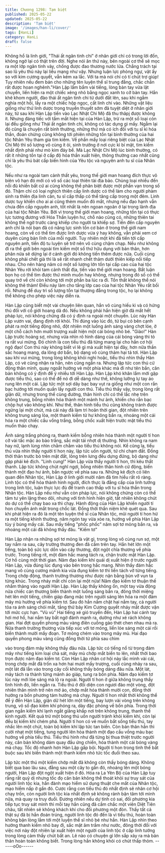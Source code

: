 ```yaml
---
title: Chương 1298: Tạm biệt
published: 2025-05-22
updated: 2025-05-22
description: 'Tạm biệt'
image: '/images/han-li/cover/'
tags: [HanLi]
category: HanLi
draft: false
---
```


Không hổ là linh giới, "Thái ất ngân tinh chi" ở nhân giới chỉ có
trong lời đồn, không ngờ lại có thật trên đời.
Nghe nói ăn thứ này, bên ngoài cơ thể sẽ mọc ra một lớp ngân
tinh vảy, chống được đao thương nước lửa. Chẳng trách tại sao
lũ yêu thú này lại liều mạng như vậy. Nhưng luận lực phòng ngự,
vật ấy so với kim cương quyết, vẫn kém xa lắc. Với ta mà nói chỉ
có tí chút trợ giúp! Tuy nhiên nếu đem bán cho những tên luyện
thể sĩ trung đẳng, chắc chắn rất được hoan nghênh."Hàn Lập lẩm
bẩm vài tiếng, lòng bàn tay vừa lật chuyển, liền hiện ra một chiếc
xẻng nhỏ bằng ngọc xanh to cỡ bàn tay.
Hắn khẽ khom người, đào thái ất ngân tinh chi từ dưới đất lên,
sau khi ngắm nghía một hồi, lấy ra một chiếc hộp ngọc, cất linh
chi vào.
Những vật liệu giống như thứ linh dược trong truyền thuyết sớm
đã tuyệt diệt ở nhân giới này, từ sau khi Hàn Lập tiến vào Lạc
Nhật Chi Mộ đã thu thâpj được không ít.
Nhưng đáng tiếc với tầm mắt hiện tại của Hàn Lập, trừ ra một số
loại còn lại đều giống như Thái ất ngân tinh chi, không có tác
dụng gì mấy.
Ngẫm lại đó cũng là chuyện rất bình thường, những thứ mà có ích
đối với tu sĩ kì hóa thần, đoán chừng cũng không tới phiên những
tồn tại bình thường của hai tộc Nhân Yêu tham gia tìm kiếm. Về
phần mấy loại riêng biệt của Lạc Nhật Chi Mộ thì số lượng vô
cùng ít ỏi, sinh trưởng ở nơi cực kì bí mật, tìm kiếm nhất định phải
như mò kim đáy bể. Mà Lạc Nhật Chi Mộ lúc bình thường, có rất ít
những tồn tại ở cấp độ hóa thần xuất hiện, thông thường cao nhất
cũng chỉ là yêu thú bát cấp biến hình của Yêu tộc và nguyên anh
tu sĩ của Nhân tộc.

Nếu như ra ngoài tam cảnh thất yêu, trong thế giới man hoang
đích thực vô biên vô hạn đó mới có vô số các loại thiên tài địa
bảo. Chủng loại nhiều đến nỗi đủ khiến bất cứ ai cũng không thể
phân biệt được một phần vạn trong số đó. Thậm chí có loại
nghịch thiên cấp linh dược có thể làm cho người phàm sinh ra
thiên địa linh căn, tu sĩ cấp thấp có thể tăng cấp trong một đêm.
Linh dược tuy khiến cho ai ai cũng thèm muốn đỏ mắt, nhưng nếu
đạo hạnh vẫn chưa đến cấp nguyên anh, tốt nhất là nên ngoan
ngoãn ở lại trong lãnh địa của hai tộc Nhân Yêu.
Bởi vì trong thế giới man hoang, những tồn tại có thực lực tương
đương với Hóa Thần luyện hư, chỗ nào cũng có, những thiên tai
không thể ngờ trước càng khiếp cho người ta khiếp sợ.
Tiến đến cấp nguyên anh chỉ là nói bạn đã có năng lực sinh tồn
cơ bản ở trong thế giới nam hoang, còn về có thể tìm được linh
dược vừa ý hay không, vẫn phải xem cơ duyên cùng bản lĩnh của
mỗi người.
Tuy nhiên một khi đã tiến tới cấp nguyên anh, tiến độ tu luyện sẽ
trở nên vô cùng chậm chạp.
Nếu như không đi ra thế giới bên ngoài tìm kiếm một số thứ hữu
dụng với bản thân, hơn phân nửa sẽ dừng lại ở cảnh giới đó
không tiến thêm được nữa. Cuối cùng không phải chết già thì là
sẽ rất nhanh chết thảm dưới thiên kiếp nối tiếp nhau.
Cho nên hàng năm có một số lượng lớn tồn tại cấp cao của hai
tộc Nhân Yêu rời khỏi tam cảnh thất địa, tiến vào thế giới man
hoang. Bất luận bọn họ có thể tìm được thứ mình muốn hay
không, nhưng trong đó số có thể quay trở về chỉ còn không tới
một phần ba lúc ra đi.
Tổn thất không thể nói không thê thảm! Điều này làm cho tầng lớp
cao của hai tộc Nhân Yêu rất bối rối. Nhưng để duy trì số lượng
tồn tại thượng đẳng trong tộc, họ lại không thể không cho phép
việc này diễn ra.

Hàn Lập cũng biết một vài chuyện liên quan, hắn vô cùng hiếu kì
và có hứng thú đối với cổ giới hoang dã đó. Nếu không phải hắn
hiện giờ đã mất hết pháp lực, nói không chừng đã có ý định ra
ngoài một chuyến.
Lúc này Hàn Lập vươn vai, đang định rời khỏi.
Thì đúng vào lúc đó, từ bụi cỏ bên cạnh phát ra một tiếng động
nhỏ, đột nhiên một luồng ánh sáng vàng chợt lóe, ở một chỗ cách
hơn mười trượng xuất hiện một cái bóng nhỏ bé.
"Giảo!"
Hàn Lập trước hoảng sợ, nhưng vừa nhìn rõ hình dáng của cái
bóng vàng thì tỏ ra rất vui mừng. Đó chính là con tiểu thú đã từng
mang lại cho hắn cơ hội ngộ đạo! Con thú này không biết vì lẽ gì
mà xuất hiện tại đây, hơn nữa thần sắc hoang mang, da lông dơ
bẩn, bộ dạng vô cùng thảm hại tả tơi.
Hàn Lập sau khi vui mừng, trong lòng không khỏi nghi hoặc, tiểu
thú nhìn thấy Hàn Lập, có vẻ cũng nhận ra hắn, nên cũng ngẩn
ra.
Nhưng lập tức con thú cử động thân mình, quay ngoắt hướng vè
một phía khác mà đi như tên bắn, căn bản không có ý định để ý
nhiều tới Hàn Lập.
Hàn Lập khó khăn lắm mới gặp được tiểu thú, sao có thể để nó đi
dễ dàng như thế, không lưỡng lự tay áo rung lên một cái. Lập tức
một sợi dây bạc bay vụt ra giống như một con rắn bạc hướng tới
muốn quấn lấy người con thú. Tiểu thú thấy vậy, trong lòng rất
giận dữ, nhưng trong thế cùng đường, thân hình chỉ có thể lắc
nhẹ trên không trung, bỗng nhiên hóa thành một mảnh hư ảnh,
khiến cho rắn bạc chộp hụt vào không khí.
Như thế, thân hình tiểu thú cũng không tránh được ngừng lại một
chút, mà cái này đã làm trì hoãn thời gian, đột nhiên trên không
trung sáng lòa, một thanh kiếm từ hư không bắn ra, nhoáng một
cái hóa ra một chiếc cầu vồng trắng, bỗng chốc xuất hiện trước
mặt tiểu thú muốn tháo chạy.

Ánh sáng trắng phóng ra, thanh kiếm bỗng nhiên hóa thành một
người tí hon cỡ vài tấc mặc áo bào trắng, sắc mặt tái nhợt dị
thường. Nhìn không ra nam hay nữ, lạnh lùng nhìn chằm chằm
vào tiểu thú không nói.
Kể cũng lạ, tiểu thú vừa nhìn thấy người tí hon này, lập tức uốn
người, tứ chi chạm đất. Đồng thời thân trước bò trên mặt đất, lông
trên lưng đều dựng đứng, bộ dạng như gặp phải kẻ địch.
"Linh cung!"
Hàn Lập vừa thấy người tí hon, thì kêu thất thanh. Lập tức không
chút nghĩ ngợi, bỗng nhiên thân hình cử động, biến thành một đạo
hư ảnh, bắn ngược về phía sau ra.
Những kẻ địch có liên quan đến Nhân tộc, Hàn Lập ở linh giới
mười năm đã tìm hiểu rất rõ ràng.
Linh tộc có thể hóa thành hình người, đích thực là đẳng cấp của
linh tướng trong linh tộc, luận thực lực đủ để tranh cao thấp với tu
sĩ hóa thần trong Nhân tộc.
Hàn Lập nếu như vẫn còn pháp lực, nói không chừng còn có thể
tâm tư yên lặng theo dõi, nhưng với tình hình hiện giờ, tất nhiên
không chút do dự có thể chạy bao xa thì chạy.
Hành động của Hàn Lập khiến người tí hon chuyển ánh mắt trong
chốc lát.
Đồng thời thần niệm khẽ quét qua.
Sau khi phát hiện ra đó là một tên luyện thể sĩ của Nhân tộc, mũi
người tí hon hừ ra một tiếng khinh thường, năm ngón tay vừa xòe
ra, hướng về phía Hàn Lập tùy ý búng mấy cái.
Sau mấy tiếng "phốc phốc" năm sợi tơ mỏng bắn ra, và nhoáng
một cái đã không thấy đâu.
"Kiếm tơ"

Hàn Lập nhận ra những sợi tơ mỏng là vật gì, trong lòng vô cùng
run sợ, một tay nắm ra sau, cây trường thương đen đã cầm trên
tay.
Hắn hét lớn một tiếng, toàn bộ sức lực dồn vào cây thương, đột
ngột chĩa thương về phía trước.
Trong tiếng rít, một đám hắc mang tách ra, chặn trước mặt Hàn
Lập.
Cơ hồ cùng một thời gian. Năm đạo kiếm khí quái dị xuất hiện ở
trước người Hàn Lập, vừa đúng lúc đụng vào bên trong hắc
mang.
Nhìn thấy đám hắc mang vô cùng cương mãnh kia vừa đụng kiếm
tơ thì liền tách vỡ từng tiếng. Trong chớp động, thanh trường
thương như được nặn bằng bùn vỡ vụn ta từng khúc.
Trong nháy mắt chỉ còn lại một nửa! Năm đạo kiếm tơ thuận thế
nhắm thảng vào người Hàn Lập. Hàn Lập thấy không ổn, một tay
vừa động nửa chiếc cán thương biến thành một luồng sáng bắn
ra, đông thời miệng hét lên một tiếng, chiến giáp đang mặc trên
người sáng lên hóa ra một đám mây mù hướng về phía kiếm tơ.
Sau đó hắn nắm chặt hai nắm tay, cả người tỏa ra ánh sáng chói
mắt, tầng thứ bảy Kim Cương quyết nháy mắt được vận tới mức
cực hạn.
"Vù vù" Hai tiếng xé gió truyền đến, Hàn Lập hai cánh tay hơi mơ
hồ, hai nắm tay bất ngờ đánh mạnh ra, dường như xé rách không
gian. Hai đợt quyền phong màu vàng điên cuồng gào thét chen
nhau mà ra.
Nửa thanh trường thương vừa tiếp xúc với tơ mỏng, liền lóe sáng
một cái rồi biến thành mười mấy đoạn.
Tơ mỏng chém vào trong mây mù.
Hai đạo quyền phong màu vàng cũng đồng thời từ phía sau chìm

vào trong đám mây không thấy đâu nữa.
Lập tức có tiếng nổ từ trong đám mây như tiếng kim loại chà sát,
mây mù chớp mắt biến to lên, nhất thời bao trọn được năm đạo
kiếm tơ.
Còn Hàn Lập nhân cơ hội này lắc mình vài cái, trong chớp mắt đã
trốn xa hơn hai mươi mấy trượng, cuối cùng nhảy ra sau, một lát
đã lẫn vào trong cây cối không thấy bóng dáng đâu nữa.
Một lát, mây tách ra thành từng mảnh áo giáp, tung ra bốn phía.
Năm đạo kiếm tơ lúc này mới lóe sáng mà lộ ra ngoài.
Người tí hon ở giữa không trung thấy tình hình đó, liền ngẩn ra.
Tiểu thú ở đối diện con ngươi đảo một vòng, đột nhiên thân mình
trở nên mờ ảo, chớp mắt hóa thành mười con, đồng thời hướng
ra bốn phương tám hướng mà chạy.
Nguời tí hon nhất thời không thể để ý đến Hàn Lập, giận dữ hét
lớn một tiếng, bay lượn vài vòng trên không trung, vô số đạo kiếm
khí phóng ra, dày đặc phóng về bốn phía. Trong thời gian ngắn
kiếm khí lạnh ngắt giăng khắp nơi trên không trung, thanh thế
kinh người.
Kết quả trừ một bóng thú uốn người tránh khỏi kiếm khí, còn lại
đều bị kiếm khí chém phá.
Người tí hon có vẻ muốn bắt sống tiểu thú, tay nhấc lên một chút,
toàn bộ kiếm khí lập tức tan biến. Còn bản thân hắn thì cười nhạt
một tiếng, tung người lên hòa thành một đạo cầu vồng màu bạc
hướng về phía tiểu thú. Tiểu thú hình như đã từng bị thua thiệt
trước người này, căn bản không dám quay đầu ứng chiến, hóa
thành một cái bóng vàng mà chạy.
Tốc độ nhanh hơn Hàn Lập gấp bội.
Người tí hon trong tình thế bắt buộc sau khi biến thành một thanh
kiếm nhỏ tức tốc đuổi theo sau.

Lập tức một thú một kiếm chớp mắt đã không còn thấy bóng
dáng.
Không biết qua bao lâu sau, đằng sau một cây to gần đó, nhoáng
lên một bóng người, Hàn Lập đột ngột xuất hiện ở đó.
Hóa ra La Yên Bộ của Hàn Lập tuy rằng rất quỷ dị nhưng tốc đọ
căn bản không thể thoát khỏi sự truy sát của người linh tộc kia,
hắn đành mạo hiểm sử dụng thuật che mắt của Nhân tộc, mạo
hiểm nấp ở gần đó.
Cược rằng con tiểu thú đó nhất định sẽ nhân cơ hội chạy trốn,
còn người linh tộc kia nhất định sẽ không rảnh bận tâm tới mình
nữa, mà quay ra truy đuổi.
Đương nhiên nếu dự tính có sai, đối phương kia tiếp tục truy sát
mình thì mỗi tay hắn cũng đã cầm chắc một viên Diệt Tiên châu,
tất nhiên sẽ không khách khí cho đối phương một đòn.
Thấy tất cả thật sự đã bị hắn đoán trúng, người linh tộc đó đến là
vì tiểu thú, hoàn toàn không bận lòng lắm tới một luyện thể sĩ nhỏ
bé như hắn.
Hàn Lập nhìn theo hướng thanh kiếm nhỏ bay đi, sắc mặt âm
trầm như nước, đông thời đối với việc nơi này đột nhiên lại xuất
hiện một người của linh tộc ở cấp linh tướng trong lòng cảm thấy
chút bất an.
Lẽ nào có chuyện gì lớn sắp xảy ra mà bản thân hoàn toàn không
biết.
Trong lòng hắn không khỏi có chút thấp thỏm.
------oOo------
